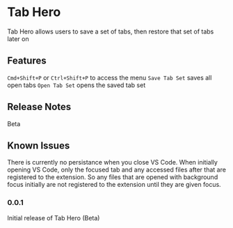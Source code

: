 # Tab Hero

Tab Hero allows users to save a set of tabs, then restore that set of tabs later on

## Features

`Cmd+Shift+P` or `Ctrl+Shift+P` to access the menu
`Save Tab Set` saves all open tabs
`Open Tab Set` opens the saved tab set

## Release Notes

Beta

## Known Issues

There is currently no persistance when you close VS Code.
When initially opening VS Code, only the focused tab and any accessed files after that are registered to the extension. So any files that are opened with background focus initially are not registered to the extension until they are given focus.

### 0.0.1

Initial release of Tab Hero (Beta)
